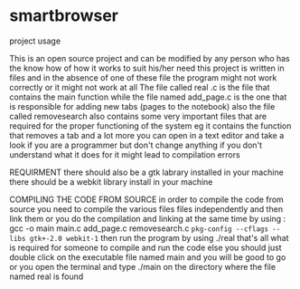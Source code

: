 # smartbrowser
project
usage

This is an open source project and can be modified by any person who has the know how of how it works to suit his/her need
this project is written in files and in the absence of one of these file the program might not work correctly or it might not work at all
The file called real .c is the file that contains the main function while the file named add_page.c is the one that is responsible for adding new tabs (pages to the notebook)
also the file called removesearch also contains some very important files that are required for the proper functioning of the system eg it contains the function that removes a tab and a lot more you can open in a text editor and take a look if you are a programmer but don't change anything if you don't understand  what it does for it might lead to compilation errors

REQUIRMENT
there should also be a gtk labrary installed in your machine
there should be a webkit library install in your machine


COMPILING THE CODE FROM SOURCE
in order to compile the code from source you need to compile the various files  files independently and then link them 
or you do the compilation and linking at the same time by using :
gcc -o  main main.c add_page.c removesearch.c `pkg-config --cflags --libs gtk+-2.0 webkit-1`
then run the program by using ./real
that's all what is required for someone to compile and run the code
else you should just double click on the executable file named main and you will be good to go
or you open the terminal and type ./main on the directory where the file named real is found
